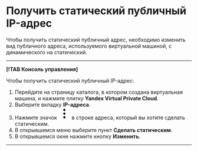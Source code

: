 # Получить статический публичный IP-адрес

Чтобы получить статический публичный адрес, необходимо изменить вид публичного адреса, используемого виртуальной машиной, с динамического на статический.

---

**[!TAB Консоль управления]**

Чтобы получить статический публичный IP-адрес: 
1. Перейдите на страницу каталога, в котором создана виртуальная машина, и нажмите плитку **Yandex Virtual Private Cloud**.
1. Выберите вкладку **IP-адреса**.
1. Нажмите значок ![](../../_assets/vertical-ellipsis.svg) в строке адреса, который вы хотите сделать статическим.
1. В открывшемся меню выберите пункт **Сделать статическим**.
1. В открывшемся окне нажмите кнопку **Изменить**.

---